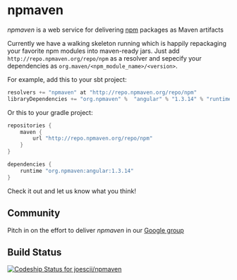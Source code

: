 # npmaven

*npmaven* is a web service for delivering [npm](https://www.npmjs.com/) packages as Maven artifacts

Currently we have a walking skeleton running which is happily repackaging your favorite npm modules into maven-ready jars.
Just add `http://repo.npmaven.org/repo/npm` as a resolver and sepecify your dependencies as `org.maven/<npm_module_name>/<version>`.

For example, add this to your sbt project:

```scala
resolvers += "npmaven" at "http://repo.npmaven.org/repo/npm"
libraryDependencies += "org.npmaven" %  "angular" % "1.3.14" % "runtime"
```

Or this to your gradle project:

```groovy
repositories {
    maven {
        url "http://repo.npmaven.org/repo/npm"
    }
}

dependencies {
    runtime "org.npmaven:angular:1.3.14"
}
```

Check it out and let us know what you think!

## Community
Pitch in on the effort to deliver *npmaven* in our [Google group]($community$)

## Build Status
[ ![Codeship Status for joescii/npmaven](https://codeship.com/projects/cc026fc0-a63a-0132-51a1-227cfe37c349/status?branch=master)](https://codeship.com/projects/66962)
